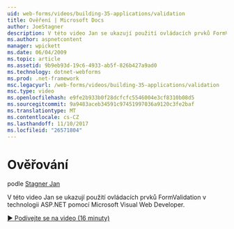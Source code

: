 ```yaml
---
uid: web-forms/videos/building-35-applications/validation
title: Ověření | Microsoft Docs
author: JoeStagner
description: V této video Jan se ukazují použití ovládacích prvků FormValidation v technologii ASP.NET pomocí Microsoft Visual Web Developer.
ms.author: aspnetcontent
manager: wpickett
ms.date: 06/04/2009
ms.topic: article
ms.assetid: 9b9eb93d-19c6-4933-ab5f-826b427a9ad0
ms.technology: dotnet-webforms
ms.prod: .net-framework
msc.legacyurl: /web-forms/videos/building-35-applications/validation
msc.type: video
ms.openlocfilehash: e9fe2b933b0f28dcfcfc5546004e3cf8310b08d5
ms.sourcegitcommit: 9a9483aceb34591c97451997036a9120c3fe2baf
ms.translationtype: MT
ms.contentlocale: cs-CZ
ms.lasthandoff: 11/10/2017
ms.locfileid: "26571804"
---
```

<a name="validation"></a>Ověřování
====================
podle [Stagner Jan](https://github.com/JoeStagner)

V této video Jan se ukazují použití ovládacích prvků FormValidation v technologii ASP.NET pomocí Microsoft Visual Web Developer.

[&#9654; Podívejte se na video (16 minuty)](https://channel9.msdn.com/Blogs/ASP-NET-Site-Videos/validation)

